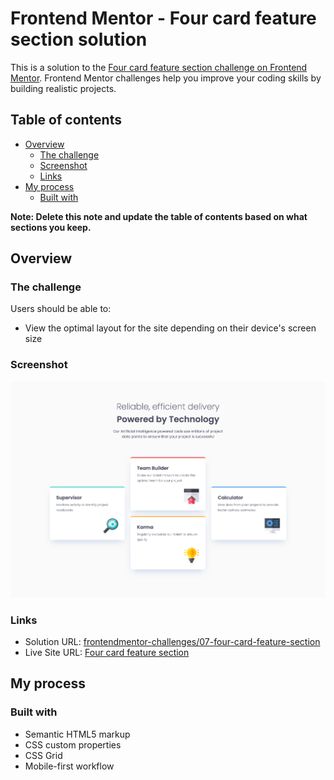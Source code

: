 # Frontend Mentor - Four card feature section solution

This is a solution to the [Four card feature section challenge on Frontend Mentor](https://www.frontendmentor.io/challenges/four-card-feature-section-weK1eFYK). Frontend Mentor challenges help you improve your coding skills by building realistic projects.

## Table of contents

- [Overview](#overview)
  - [The challenge](#the-challenge)
  - [Screenshot](#screenshot)
  - [Links](#links)
- [My process](#my-process)
  - [Built with](#built-with)

**Note: Delete this note and update the table of contents based on what sections you keep.**

## Overview

### The challenge

Users should be able to:

- View the optimal layout for the site depending on their device's screen size

### Screenshot

![Screenshot](./screenshot.png)

### Links

- Solution URL: [frontendmentor-challenges/07-four-card-feature-section](https://github.com/david-tejada/07-four-card-feature-section)
- Live Site URL: [Four card feature section](https://lustrous-salamander-bf2556-.netlify.com)

## My process

### Built with

- Semantic HTML5 markup
- CSS custom properties
- CSS Grid
- Mobile-first workflow
